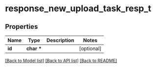 # response_new_upload_task_resp_t

## Properties
Name | Type | Description | Notes
------------ | ------------- | ------------- | -------------
**id** | **char \*** |  | [optional] 

[[Back to Model list]](../README.md#documentation-for-models) [[Back to API list]](../README.md#documentation-for-api-endpoints) [[Back to README]](../README.md)


